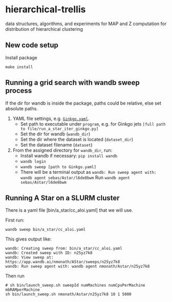 # hierarchical-trellis
data structures, algorithms, and experiments for MAP and Z computation for distribution of hierarchical clustering

## New code setup

Install package

```
make install
```

## Running a grid search with wandb sweep process
 If the dir for wandb is inside the package, paths could be relative, else set absolute paths.
1. YAML file settings, e.g. [`Ginkgo.yaml`](bin/a_star).  
	- Set path to executable under `program`, e.g. for Ginkgo jets `[full path to file/run_a_star_iter_ginkgo.py]`
	- Set the dir for wandb (`wandb_dir`)
	- Set the dir where the dataset is located (`dataset_dir`)
	- Set the dataset filename (`dataset`)
2. From the assigned directory for `wandb_dir`, run:
	- Install wandb if necessary: `pip install wandb`
	- `wandb login`
	- `wandb sweep [path to Ginkgo.yaml]`
	- There will be a terminal output as `wandb: Run sweep agent with: wandb agent sebas/Astar/l6de8bwm`
	  Run `wandb agent sebas/Astar/l6de8bwm`



## Running A Star on a SLURM cluster

There is a yaml file [bin/a_star/cc_aloi.yaml] that we will use.

First run:

```
wandb sweep bin/a_star/cc_aloi.yaml
```

This gives output like:

```
wandb: Creating sweep from: bin/a_star/cc_aloi.yaml
wandb: Created sweep with ID: n25yz7k8
wandb: View sweep at: https://app.wandb.ai/nmonath/AStar/sweeps/n25yz7k8
wandb: Run sweep agent with: wandb agent nmonath/Astar/n25yz7k8
```

Then run

```
# sh bin/launch_sweep.sh sweepId numMachines numCpuPerMachine mbRAMperMachine
sh bin/launch_sweep.sh nmonath/Astar/n25yz7k8 10 1 5000
```